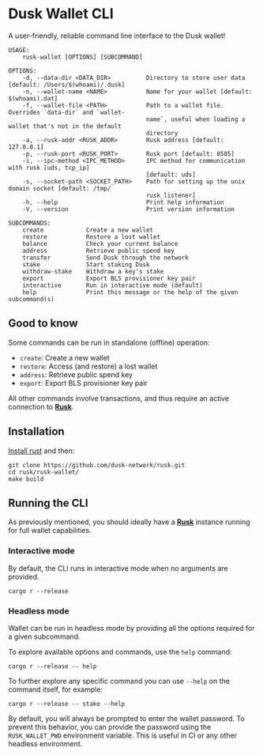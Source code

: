 # Dusk Wallet CLI

A user-friendly, reliable command line interface to the Dusk wallet!

```
USAGE:
    rusk-wallet [OPTIONS] [SUBCOMMAND]

OPTIONS:
    -d, --data-dir <DATA_DIR>          Directory to store user data [default: /Users/$(whoami)/.dusk]
    -n, --wallet-name <NAME>           Name for your wallet [default: $(whoami).dat]
    -f, --wallet-file <PATH>           Path to a wallet file. Overrides `data-dir` and `wallet-
                                       name`, useful when loading a wallet that's not in the default
                                       directory
    -a, --rusk-addr <RUSK_ADDR>        Rusk address [default: 127.0.0.1]
    -p, --rusk-port <RUSK_PORT>        Rusk port [default: 8585]
    -i, --ipc-method <IPC_METHOD>      IPC method for communication with rusk [uds, tcp_ip]
                                       [default: uds]
    -s, --socket-path <SOCKET_PATH>    Path for setting up the unix domain socket [default: /tmp/
                                       rusk_listener]
    -h, --help                         Print help information
    -V, --version                      Print version information

SUBCOMMANDS:
    create            Create a new wallet
    restore           Restore a lost wallet
    balance           Check your current balance
    address           Retrieve public spend key
    transfer          Send Dusk through the network
    stake             Start staking Dusk
    withdraw-stake    Withdraw a key's stake
    export            Export BLS provisioner key pair
    interactive       Run in interactive mode (default)
    help              Print this message or the help of the given subcommand(s)
```

## Good to know

Some commands can be run in standalone (offline) operation:
- `create`: Create a new wallet
- `restore`: Access (and restore) a lost wallet
- `address`: Retrieve public spend key
- `export`: Export BLS provisioner key pair

All other commands involve transactions, and thus require an active connection to [**Rusk**](https://github.com/dusk-network/rusk).

## Installation

[Install rust](https://www.rust-lang.org/tools/install) and then:

```
git clone https://github.com/dusk-network/rusk.git
cd rusk/rusk-wallet/
make build
```

## Running the CLI

As previously mentioned, you should ideally have a [**Rusk**](https://github.com/dusk-network/rusk) instance running for full wallet capabilities.

### Interactive mode

By default, the CLI runs in interactive mode when no arguments are provided.

```
cargo r --release
```

### Headless mode

Wallet can be run in headless mode by providing all the options required for a given subcommand. 

To explore available options and commands, use the `help` command:
```
cargo r --release -- help
```

To further explore any specific command you can use `--help` on the command itself, for example:
```
cargo r --release -- stake --help
```

By default, you will always be prompted to enter the wallet password. To prevent this behavior, you can provide the password using the `RUSK_WALLET_PWD` environment variable. This is useful in CI or any other headless environment.
